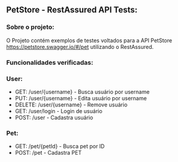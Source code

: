 ## PetStore - RestAssured API Tests:

### Sobre o projeto:
O Projeto contém exemplos de testes voltados para a API PetStore https://petstore.swagger.io/#/pet utilizando o RestAssured.

### Funcionalidades verificadas:

### User:
- GET: /user/{username} - Busca usuário por username
- PUT: /user/{username} - Edita usuário por username
- DELETE: /user/{username} - Remove usuário
- GET: /user/login - Login de usuário
- POST: /user - Cadastra usuário
### Pet:
- GET: /pet/{petId} - Busca pet por ID
- POST: /pet - Cadastra PET